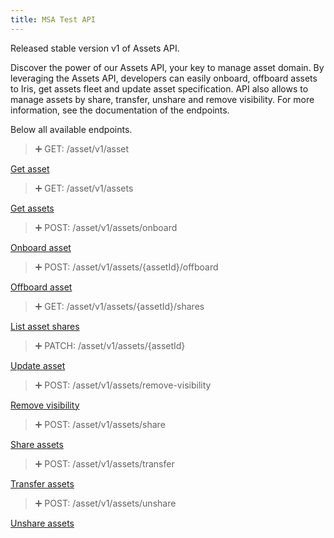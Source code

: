 ```yaml
---
title: MSA Test API
---
```


Released stable version v1 of Assets API.

Discover the power of our Assets API, your key to manage asset domain. By leveraging the Assets API, developers can easily onboard, offboard assets to Iris, get assets fleet and update asset specification. API also allows to manage assets by share, transfer, unshare and remove visibility. For more information, see the documentation of the endpoints.

Below all available endpoints.

> ➕ GET: /asset/v1/asset

[Get asset](ref:getasset)

> ➕ GET: /asset/v1/assets

[Get assets](ref:getassets)

> ➕ POST: /asset/v1/assets/onboard

[Onboard asset](ref:onboardasset)

> ➕ POST: /asset/v1/assets/{assetId}/offboard

[Offboard asset](ref:offboardasset)

> ➕ GET: /asset/v1/assets/{assetId}/shares

[List asset shares](ref:getassetshares)

> ➕ PATCH: /asset/v1/assets/{assetId}

[Update asset](ref:patchasset)

> ➕ POST: /asset/v1/assets/remove-visibility

[Remove visibility](ref:removevisibilityforassets)

> ➕ POST: /asset/v1/assets/share

[Share assets](ref:shareassets)

> ➕ POST: /asset/v1/assets/transfer

[Transfer assets](ref:transferassets)

> ➕ POST: /asset/v1/assets/unshare

[Unshare assets](ref:unshareassets)

